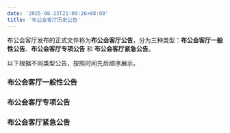 ```yaml
---
date: '2025-08-23T21:09:26+08:00'
title: '布公会客厅历史公告'
---
```


布公会客厅发布的正式文件称为**布公会客厅公告**，分为三种类型：**布公会客厅一般性公告**、**布公会客厅专项公告** 和 **布公会客厅紧急公告**。

以下根据不同类型公告，按照时间先后顺序展示。

### 布公会客厅一般性公告

### 布公会客厅专项公告

### 布公会客厅紧急公告